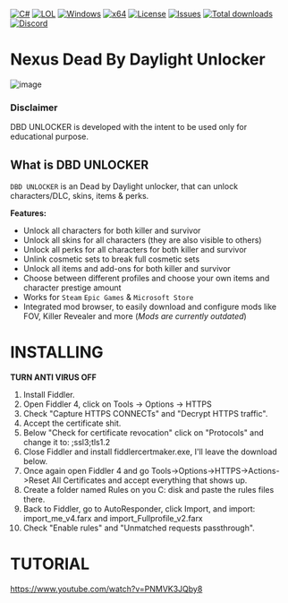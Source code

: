    [![C#](https://img.shields.io/badge/Language-C%23-%23f34b7d.svg?style=plastic)](https://en.wikipedia.org/wiki/C_Sharp_(programming_language))
   [![LOL](https://img.shields.io/badge/Game-Dead%20by%20Daylight-445fa5.svg?style=plastic)](https://deadbydaylight.com)
   [![Windows](https://img.shields.io/badge/Platform-Windows-0078d7.svg?style=plastic)](https://en.wikipedia.org/wiki/Microsoft_Windows)
   [![x64](https://img.shields.io/badge/Arch-x64-red.svg?style=plastic)](https://en.wikipedia.org/wiki/X86-64)
   [![License](https://img.shields.io/github/license/OssieFromDK/DeadByDaylight-Unlocker.svg?style=plastic)](LICENSE)
   [![Issues](https://img.shields.io/github/issues/OssieFromDK/DeadByDaylight-Unlocker.svg?style=plastic)](https://github.com/OssieFromDK/DeadByDaylight-Unlocker/issues)
   [![Total downloads](https://img.shields.io/github/downloads/OssieFromDK/DeadByDaylight-Unlocker/total.svg?label=Downloads&logo=github&cacheSeconds=600&style=plastic)](https://github.com/OssieFromDK/DeadByDaylight-Unlocker/releases/latest)
   [![Discord](https://img.shields.io/discord/1148144263792701471.svg?color=7289da&label=Discord&logo=discord&logoColor=white&cacheSeconds=3600&style=plastic)](https://discord.gg/FcgcvQw4EH)

 # Nexus Dead By Daylight Unlocker
 ![image](https://github.com/user-attachments/assets/2bc974d9-d61b-497e-9147-ec701cb12fd6)
 ### Disclaimer
DBD UNLOCKER is developed with the intent to be used only for educational purpose.
## What is DBD UNLOCKER

`DBD UNLOCKER` is an Dead by Daylight unlocker, that can unlock characters/DLC, skins, items & perks.
</div>

**Features:**
- Unlock all characters for both killer and survivor
- Unlock all skins for all characters (they are also visible to others)
- Unlock all perks for all characters for both killer and survivor
- Unlink cosmetic sets to break full cosmetic sets
- Unlock all items and add-ons for both killer and survivor
- Choose between different profiles and choose your own items and character prestige amount
- Works for `Steam` `Epic Games` & `Microsoft Store`
- Integrated mod browser, to easily download and configure mods like FOV, Killer Revealer and more (*Mods are currently outdated*)


# INSTALLING
**TURN ANTI VIRUS OFF**
1.  Install Fiddler.
2. Open Fiddler 4, click on Tools -> Options -> HTTPS
3.  Check "Capture HTTPS CONNECTs" and "Decrypt HTTPS traffic".
4. Accept the certificate shit.
5. Below "Check for certificate revocation" click on "Protocols" and change it to: <client>;ssl3;tls1.2
6. Close Fiddler and install fiddlercertmaker.exe, I'll leave the download below.
7. Once again open Fiddler 4 and go Tools->Options->HTTPS->Actions->Reset All Certificates and accept everything that shows up.
8. Create a folder named Rules on you C: disk and paste the rules files there.
9. Back to Fiddler, go to AutoResponder, click Import, and import: import_me_v4.farx and import_Fullprofile_v2.farx
10. Check "Enable rules" and "Unmatched requests passthrough".

# TUTORIAL 
https://www.youtube.com/watch?v=PNMVK3JQby8
